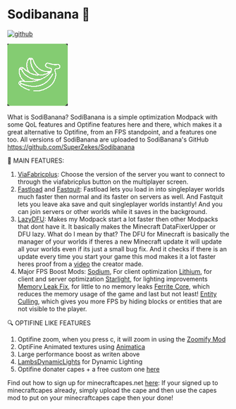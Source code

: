 # Sodibanana 🍌
<a href="https://modrinth.com/modpack/sodibanana"><img alt="github" src="https://cdn.jsdelivr.net/npm/@intergrav/devins-badges@3/assets/cozy/available/modrinth_vector.svg"></a>

![Sodibananalogo](https://raw.githubusercontent.com/SuperZekes/Sodibanana/main/sodibananalogo.png)

What is SodiBanana? SodiBanana is a simple optimization Modpack with some QoL features and Optifine features here and there, which makes it a great alternative to Optifine, from an FPS standpoint, and a features one too. All versions of SodiBanana are uploaded to SodiBanana's GitHub https://github.com/SuperZekes/Sodibanana


🍌 MAIN FEATURES:
1. <a href="https://modrinth.com/mod/viafabricplus">ViaFabricplus</a>: Choose the version of the server you want to connect to through the viafabricplus button on the multiplayer screen.
2. <a href="https://modrinth.com/mod/fastload">Fastload</a> and <a href="https://modrinth.com/mod/fastquit">Fastquit</a>: Fastload lets you load in into singleplayer worlds much faster then normal and its faster on servers as well. And Fastquit lets you leave aka save and quit singleplayer worlds instantly! And you can join servers or other worlds while it saves in the background.
3. <a href="https://modrinth.com/mod/lazydfu">LazyDFU</a>: Makes my Modpack start a lot faster then other Modpacks that dont have it. It basically makes the Minecraft DataFixerUpper or DFU lazy. What do I mean by that? The DFU for Minecraft is basically the manager of your worlds if theres a new Minecraft update it will update all your worlds even if its just a small bug fix. And it checks if there is an update every time you start your game this mod makes it a lot faster heres proof from a <a href="https://www.youtube.com/watch?v=gXDqJ598kKA">video</a> the creator made.
4. Major FPS Boost Mods: <a href="https://modrinth.com/mod/sodium">Sodium</a>, For client optimization <a href="https://modrinth.com/mod/lithium">Lithium</a>, for client and server optimization <a href="https://modrinth.com/mod/starlight">Starlight</a>, for lighting improvements <a href="https://modrinth.com/mod/memoryleakfix">Memory Leak Fix</a>, for little to no memory leaks <a href="https://modrinth.com/mod/ferrite-core">Ferrite Core</a>, which reduces the memory usage of the game and last but not least! <a href="https://modrinth.com/mod/entityculling">Entity Culling</a>, which gives you more FPS by hiding blocks or entities that are not visible to the player.

🔍 OPTIFINE LIKE FEATURES
1. Optifine zoom, when you press c, it will zoom in using the <a href="https://modrinth.com/mod/zoomify">Zoomify Mod</a>
2. OptiFine Animated textures using <a href="https://modrinth.com/mod/animatica">Animatica</a>
3. Large performance boost as writen above
4. <a href="https://modrinth.com/mod/lambdynamiclights">LambsDynamicLights</a> for Dynamic Lighting
5. Optifine donater capes + a free custom one <a href="https://drive.google.com/file/d/1vzzSV2qufF_JFXs1CExmGuQykl2Dzasc/view?usp=sharing">here</a> 

Find out how to sign up for minecraftcapes.net <a href="https://www.youtube.com/watch?v=qJ9mr7NtLpo">here</a>: If your signed up to minecraftcapes already, simply upload the cape and then use the capes mod to put on your minecraftcapes cape then your done!
# 
